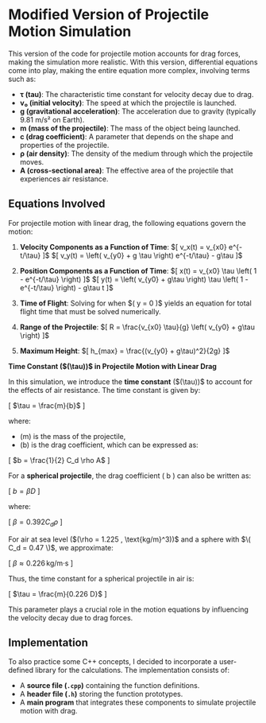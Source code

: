 # Modified Version of Projectile Motion Simulation

This version of the code for projectile motion accounts for drag forces, making the simulation more realistic. With this version, differential equations come into play, making the entire equation more complex, involving terms such as:

- **τ (tau)**: The characteristic time constant for velocity decay due to drag.
- **v₀ (initial velocity)**: The speed at which the projectile is launched.
- **g (gravitational acceleration)**: The acceleration due to gravity (typically 9.81 m/s² on Earth).
- **m (mass of the projectile)**: The mass of the object being launched.
- **c (drag coefficient)**: A parameter that depends on the shape and properties of the projectile.
- **ρ (air density)**: The density of the medium through which the projectile moves.
- **A (cross-sectional area)**: The effective area of the projectile that experiences air resistance.

## Equations Involved
For projectile motion with linear drag, the following equations govern the motion:

1. **Velocity Components as a Function of Time**:
   \$[ v_x(t) = v_{x0} e^{-t/\tau} \]$
   \$[ v_y(t) = \left( v_{y0} + g \tau \right) e^{-t/\tau} - g\tau \]$

2. **Position Components as a Function of Time**:
   \$[ x(t) = v_{x0} \tau \left( 1 - e^{-t/\tau} \right) \]$
   \$[ y(t) = \left( v_{y0} + g\tau \right) \tau \left( 1 - e^{-t/\tau} \right) - g\tau t \]$

3. **Time of Flight**:
   Solving for when \$( y = 0 \)$ yields an equation for total flight time that must be solved numerically.

4. **Range of the Projectile**:
   \$[ R = \frac{v_{x0} \tau}{g} \left( v_{y0} + g\tau \right) \]$

5. **Maximum Height**:
   \$[ h_{max} = \frac{(v_{y0} + g\tau)^2}{2g} \]$

**Time Constant (\$(\tau\))$ in Projectile Motion with Linear Drag**

In this simulation, we introduce the **time constant** (\$(\tau\))$ to account for the effects of air resistance. The time constant is given by:

\[
$\tau = \frac{m}{b}$
\]

where:
- \(m\) is the mass of the projectile,
- \(b\) is the drag coefficient, which can be expressed as:

\[
$b = \frac{1}{2} C_d \rho A$
\]

For a **spherical projectile**, the drag coefficient \( b \) can also be written as:

\[
$b = \beta D$
\]

where:

\[
$\beta = 0.392 C_d \rho$
\]

For air at sea level (\$(\rho = 1.225 \, \text{kg/m}^3\))$ and a sphere with $\( C_d = 0.47 \)$, we approximate:

\[
$\beta \approx 0.226 \, \text{kg/m·s}$
\]

Thus, the time constant for a spherical projectile in air is:

\[
$\tau = \frac{m}{0.226 D}$
\]

This parameter plays a crucial role in the motion equations by influencing the velocity decay due to drag forces.


## Implementation
To also practice some C++ concepts, I decided to incorporate a user-defined library for the calculations. The implementation consists of:

- A **source file (`.cpp`)** containing the function definitions.
- A **header file (`.h`)** storing the function prototypes.
- A **main program** that integrates these components to simulate projectile motion with drag.

